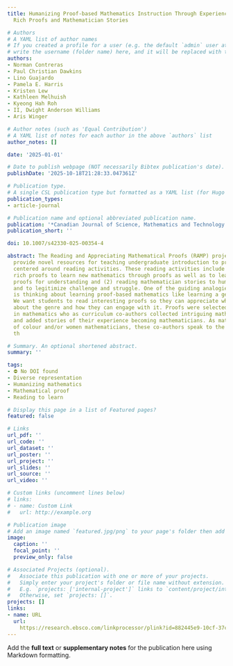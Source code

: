 ```yaml
---
title: Humanizing Proof-based Mathematics Instruction Through Experiences Reading
  Rich Proofs and Mathematician Stories

# Authors
# A YAML list of author names
# If you created a profile for a user (e.g. the default `admin` user at `content/authors/admin/`), 
# write the username (folder name) here, and it will be replaced with their full name and linked to their profile.
authors:
- Norman Contreras
- Paul Christian Dawkins
- Lino Guajardo
- Pamela E. Harris
- Kristen Lew
- Kathleen Melhuish
- Kyeong Hah Roh
- II, Dwight Anderson Williams
- Aris Winger

# Author notes (such as 'Equal Contribution')
# A YAML list of notes for each author in the above `authors` list
author_notes: []

date: '2025-01-01'

# Date to publish webpage (NOT necessarily Bibtex publication's date).
publishDate: '2025-10-18T21:28:33.047361Z'

# Publication type.
# A single CSL publication type but formatted as a YAML list (for Hugo requirements).
publication_types:
- article-journal

# Publication name and optional abbreviated publication name.
publication: '*Canadian Journal of Science, Mathematics and Technology Education*'
publication_short: ''

doi: 10.1007/s42330-025-00354-4

abstract: The Reading and Appreciating Mathematical Proofs (RAMP) project seeks to
  provide novel resources for teaching undergraduate introduction to proof courses
  centered around reading activities. These reading activities include (1) reading
  rich proofs to learn new mathematics through proofs as well as to learn how to read
  proofs for understanding and (2) reading mathematician stories to humanize proving
  and to legitimize challenge and struggle. One of the guiding analogies of the project
  is thinking about learning proof-based mathematics like learning a genre of literature.
  We want students to read interesting proofs so they can appreciate what is exciting
  about the genre and how they can engage with it. Proofs were selected by eight professors
  in mathematics who as curriculum co-authors collected intriguing mathematical results
  and added stories of their experience becoming mathematicians. As mathematicians
  of colour and/or women mathematicians, these co-authors speak to the challenges
  th

# Summary. An optional shortened abstract.
summary: ''

tags:
- ⛔ No DOI found
- Diverse representation
- Humanizing mathematics
- Mathematical proof
- Reading to learn

# Display this page in a list of Featured pages?
featured: false

# Links
url_pdf: ''
url_code: ''
url_dataset: ''
url_poster: ''
url_project: ''
url_slides: ''
url_source: ''
url_video: ''

# Custom links (uncomment lines below)
# links:
# - name: Custom Link
#   url: http://example.org

# Publication image
# Add an image named `featured.jpg/png` to your page's folder then add a caption below.
image:
  caption: ''
  focal_point: ''
  preview_only: false

# Associated Projects (optional).
#   Associate this publication with one or more of your projects.
#   Simply enter your project's folder or file name without extension.
#   E.g. `projects: ['internal-project']` links to `content/project/internal-project/index.md`.
#   Otherwise, set `projects: []`.
projects: []
links:
- name: URL
  url: 
    https://research.ebsco.com/linkprocessor/plink?id=882445e9-10cf-37c6-8ef4-0eb227416758
---
```


Add the **full text** or **supplementary notes** for the publication here using Markdown formatting.

